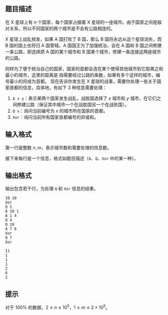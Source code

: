 ## 题目描述

在 X 星球上有 $n$ 个国家，每个国家占据着 X 星球的一座城市。由于国家之间是敌对关系，所以不同国家的两个城市是不会有公路相连的。

X 星球上战乱频发，如果 A 国打败了 B 国，那么 B 国将永远从这个星球消失，而 B 国的国土也将归 A 国管辖。A 国国王为了加强统治，会在 A 国和 B 国之间修建一条公路，即选择原 A 国的某个城市和 B 国某个城市，修建一条连接这两座城市的公路。

同样为了便于统治自己的国家，国家的首都会选在某个使得其他城市到它距离之和最小的城市，这里的距离是
指需要经过公路的条数，如果有多个这样的城市，编号最小的将成为首都。
现在告诉你发生在 X 星球的战事，需要你处理一些关于国家首都的信息，具体地，有如下 $3$ 种信息需要处理：

1. `A x y`：表示某两个国家发生战乱，战胜国选择了 $x$ 城市和 $y$ 城市，在它们之间修建公路（保证其中城市一个在战胜国另一个在战败国）。
2. `Q x`：询问当前编号为 $x$ 的城市所在国家的首都。
3. `Xor`：询问当前所有国家首都编号的异或和。

## 输入格式

第一行是整数 $n,m$，表示城市数和需要处理的信息数。

接下来每行是一个信息，格式如题目描述（`A`、`Q`、`Xor` 中的某一种）。

## 输出格式

输出包含若干行，为处理 `Q` 和 `Xor` 信息的结果。

```input1
10 10
Xor
Q 1
A 10 1
A 1 4
Q 4
Q 10
A 7 6
Xor
Q 7
Xor
```
```output1
11
1
1
1
2
6
2
```

## 提示

对于 $100\%$ 的数据，$2 \le n \le 10^5$，$1 \le m \le 2 \times 10^5$。

